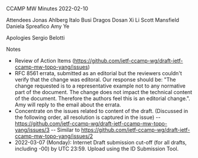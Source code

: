 CCAMP MW Minutes
2022-02-10

Attendees
Jonas Ahlberg
Italo Busi
Dragos Dosan
Xi Li
Scott Mansfield
Daniela Spreafico
Amy Ye

Apologies 
Sergio Belotti

Notes

- Review of Action Items (https://github.com/ietf-ccamp-wg/draft-ietf-ccamp-mw-topo-yang/issues)
- RFC 8561 errata, submitted as an editorial but the reviewers couldn't verify that the change was editoral.  Our response should be: "The change requested is to a representative example not to any normative part of the document.  The change does not impact the technical content of the document.  Therefore the authors feel this is an editorial change.".  Amy will reply to the email about the errata.
- Concentrate on the issues related to content of the draft. (Discussed in the following order, all resolution is captured in the issue)
-- https://github.com/ietf-ccamp-wg/draft-ietf-ccamp-mw-topo-yang/issues/3 
-- Similar to https://github.com/ietf-ccamp-wg/draft-ietf-ccamp-mw-topo-yang/issues/2
- 2022-03-07 (Monday): Internet Draft submission cut-off (for all drafts, including -00) by UTC 23:59. Upload using the ID Submission Tool.
